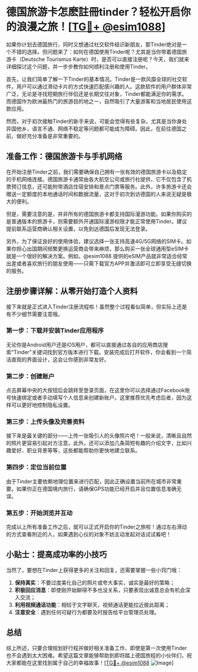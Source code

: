 # 德国旅游卡怎麽註冊tinder？轻松开启你的浪漫之旅！[[TG💪+ @esim1088](https://t.me/s/esim1088)]

如果你计划去德国旅行，同时又想通过社交软件结识新朋友，那Tinder绝对是一个不错的选择。但问题来了：如何在德国使用Tinder呢？尤其是当你带着德国旅游卡（Deutsche Tourismus Karte）时，是否可以直接注册呢？今天，我们就来详细探讨这个问题，并一步步教你如何顺利注册和使用Tinder。

首先，让我们简单了解一下Tinder的基本情况。Tinder是一款风靡全球的社交软件，用户可以通过滑动卡片的方式快速匹配感兴趣的人。这款软件的用户群体非常广泛，无论是寻找短期旅行伴侣还是长期交往对象，Tinder都能满足你的需求。而德国作为欧洲最热门的旅游目的地之一，自然吸引了大量游客和当地居民使用这款应用。

然而，对于初次接触Tinder的新手来说，可能会觉得有些复杂。尤其是当你身处异国他乡，语言不通、网络不稳定等问题都可能成为障碍。因此，在前往德国之前，做好充分准备是非常重要的。

## 准备工作：德国旅游卡与手机网络

在开始注册Tinder之前，我们需要确保自己拥有一张有效的德国旅游卡以及稳定的手机网络连接。德国旅游卡通常由各大航空公司或旅行社提供，它不仅包含了机票预订信息，还可能附带酒店住宿安排和景点门票等服务。此外，许多旅游卡还会赠送一定额度的本地通话时间和数据流量，这对于初次到访德国的人来说无疑是极大的便利。

但是，需要注意的是，并非所有的德国旅游卡都支持国际漫游功能。如果你购买的是普通版本的旅游卡，则需要额外开通国际漫游权限才能正常使用Tinder。建议提前联系运营商确认相关设置，以免到达德国后发现无法登录。

另外，为了保证良好的使用体验，建议选择一张支持高速4G/5G网络的SIM卡。如果你担心出国期间频繁更换运营商会带来麻烦，那么购买一张全球通用型eSIM卡就是一个很好的解决方案。例如，@esim1088 提供的eSIM产品就非常适合经常出差或者喜欢旅行的朋友使用——只需下载官方APP并激活即可立即享受无缝切换的服务。

## 注册步骤详解：从零开始打造个人资料

接下来就是正式进入Tinder注册流程啦！虽然整个过程看似简单，但实际上还是有不少细节需要注意哦。

### 第一步：下载并安装Tinder应用程序

无论你是Android用户还是iOS用户，都可以直接通过各自的应用商店搜索“Tinder”关键词找到官方版本进行下载。安装完成后打开软件，你会看到一个简洁直观的界面设计，这会让你感到非常友好。

### 第二步：创建账户

点击屏幕中央的大按钮后会跳转至登录页面，在这里你可以选择通过Facebook账号快速绑定或者手动填写个人信息来创建新账户。这里推荐优先考虑后者，因为这样可以更好地控制隐私设置。

### 第三步：上传头像及完善资料

接下来是最关键的部分——上传一张吸引人的头像照片吧！一般来说，清晰且自然的照片更容易引起对方注意。此外，还可以添加几条简短有趣的介绍文字，比如兴趣爱好、职业背景等等，这些都能帮助你更快地建立联系。

### 第四步：定位当前位置

由于Tinder主要依赖地理位置来进行匹配，因此正确设置当前所在城市非常重要。如果你正在德国境内旅行，请确保GPS功能已经开启并且位置信息准确无误。

### 第五步：开始浏览并互动

完成以上所有准备工作之后，就可以正式开启你的Tinder之旅啦！通过左右滑动的方式查看附近的人，如果遇到心仪的对象不妨主动发起对话试试看吧！

## 小贴士：提高成功率的小技巧

当然了，要想在Tinder上获得更多的关注和回复，还需要掌握一些小窍门哦：

1. **保持真实**：不要过度美化自己的照片或夸大事实，诚实是最好的策略；
2. **积极回应消息**：即使刚开始聊得不多也没关系，只要表现出诚意总会有机会深入交流；
3. **利用视频通话功能**：相较于文字聊天，视频通话更能拉近彼此距离；
4. **注意安全**：遇到任何可疑行为都要及时报告给平台管理员处理。

## 总结

综上所述，只要合理规划好行程并做好相关准备工作，即使是第一次使用Tinder也不会遇到太大困难。希望这篇文章能够帮助到即将踏上德国旅程的小伙伴们，祝大家都能在这里找到属于自己的幸福故事！[[TG💪+ @esim1088](https://t.me/s/esim1088) ![Image](https://i.postimg.cc/4NQfJmqS/Snipaste-2025-05-13-00-14-12.png)]
